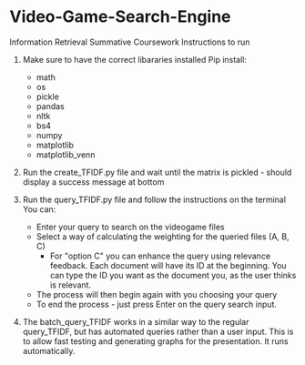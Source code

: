 # Video-Game-Search-Engine
Information Retrieval Summative Coursework 
Instructions to run

1. Make sure to have the correct libararies installed
    Pip install:
    - math
    - os
    - pickle
    - pandas
    - nltk 
    - bs4
    - numpy
    - matplotlib
    - matplotlib_venn

2. Run the create_TFIDF.py file and wait until the matrix is pickled - should display a success message at bottom

3. Run the query_TFIDF.py file and follow the instructions on the terminal
    You can:
    - Enter your query to search on the videogame files
    - Select a way of calculating the weighting for the queried files (A, B, C)
        - For "option C" you can enhance the query using relevance feedback. Each document will have its ID at the beginning. You can type the ID you want as the document you, as the user thinks is relevant.
    - The process will then begin again with you choosing your query
    - To end the process - just press Enter on the query search input.

4. The batch_query_TFIDF works in a similar way to the regular query_TFIDF, but has automated queries rather than a user input.
   This is to allow fast testing and generating graphs for the presentation. It runs automatically.